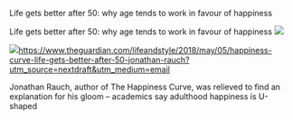 Life gets better after 50: why age tends to work in favour of happiness

Life gets better after 50: why age tends to work in favour of happiness
![](../_resources/b69159e5ca8fa68a3705e21e50595a7c.png)

![](../_resources/7a04871cff3ba0935b821079a2b15c41.png)https://www.theguardian.com/lifeandstyle/2018/may/05/happiness-curve-life-gets-better-after-50-jonathan-rauch?utm_source=nextdraft&utm_medium=email

Jonathan Rauch, author of The Happiness Curve, was relieved to find an explanation for his gloom – academics say adulthood happiness is U-shaped